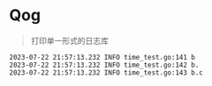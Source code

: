 # Qog

> 打印单一形式的日志库

```log
2023-07-22 21:57:13.232 INFO time_test.go:141 b
2023-07-22 21:57:13.232 INFO time_test.go:142 b.
2023-07-22 21:57:13.232 INFO time_test.go:143 b.c
```

